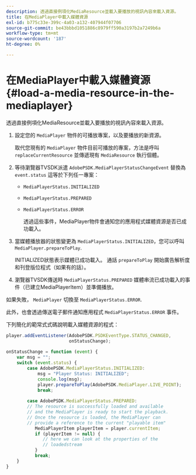 ```yaml
---
description: 透過直接例項化MediaResource並載入要播放的視訊內容來載入資源。
title: 在MediaPlayer中載入媒體資源
exl-id: b775c33e-399c-4a03-a132-407944f07706
source-git-commit: be43bbbd1051886c8979ff590a3197b2a7249b6a
workflow-type: tm+mt
source-wordcount: '187'
ht-degree: 0%

---
```


# 在MediaPlayer中載入媒體資源 {#load-a-media-resource-in-the-mediaplayer}

透過直接例項化MediaResource並載入要播放的視訊內容來載入資源。

1. 設定您的 `MediaPlayer` 物件的可播放專案，以及要播放的新資源。

   取代您現有的 `MediaPlayer` 物件目前可播放的專案，方法是呼叫 `replaceCurrentResource` 並傳遞現有 `MediaResource` 執行個體。

1. 等待瀏覽器TVSDK派遣 `AdobePSDK.MediaPlayerStatusChangeEvent` 替換為 `event.status` 這等於下列任一專案：

   * `MediaPlayerStatus.INITIALIZED`
   * `MediaPlayerStatus.PREPARED`
   * `MediaPlayerStatus.ERROR`

      透過這些事件，MediaPlayer物件會通知您的應用程式媒體資源是否已成功載入。

1. 當媒體播放器的狀態變更為 `MediaPlayerStatus.INITIALIZED`，您可以呼叫 `MediaPlayer.prepareToPlay`.

   INITIALIZED狀態表示媒體已成功載入。 通話 `prepareToPlay` 開始廣告解析度和刊登版位程式（如果有的話）。
1. 瀏覽器TVSDK傳送時 `MediaPlayerStatus.PREPARED` 媒體串流已成功載入的事件（已建立MediaPlayerItem）並準備播放。

如果失敗， `MediaPlayer` 切換至 `MediaPlayerStatus.ERROR`.

此外，也會透過傳送電子郵件通知應用程式 `MediaPlayerStatus.ERROR` 事件。

><!--<a id="example_3774607C6F08473282CF0CB7F3D82373"></a>-->

下列簡化的範常式式碼說明載入媒體資源的程式：

```js
player.addEventListener(AdobePSDK.PSDKEventType.STATUS_CHANGED,  
                        onStatusChange); 
 
onStatusChange = function (event) { 
    var msg = ""; 
    switch (event.status) { 
        case AdobePSDK.MediaPlayerStatus.INITIALIZED: 
            msg = "Player Status: INITIALIZED"; 
            console.log(msg); 
            player.prepareToPlay(AdobePSDK.MediaPlayer.LIVE_POINT); 
            break; 
 
        case AdobePSDK.MediaPlayerStatus.PREPARED: 
        // The resource is successfully loaded and available 
        // and the MediaPlayer is ready to start the playback. 
        // Once the resource is loaded, the MediaPlayer can 
        // provide a reference to the current "playable item" 
           MediaPlayerItem playerItem = player.currentItem; 
           if (playerItem != null) {  
              // here we can look at the properties of the  
              // loadedstream 
           } 
           break; 
    } 
}
```
